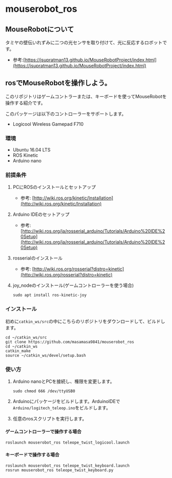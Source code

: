 # mouserobot_ros

## MouseRobotについて

タミヤの壁伝いれずみに二つの光センサを取り付けて、光に反応するロボットです。

* 参考:[https://jsupratman13.github.io/MouseRobotProject/index.html](https://jsupratman13.github.io/MouseRobotProject/index.html)

## rosでMouseRobotを操作しよう。

このリポジトリはゲームコントラーまたは、キーボードを使ってMouseRobotを操作する紹介です。

このパッケージは以下のコントローラーをサポートします。

* Logicool Wireless Gamepad F710

### 環境

* Ubuntu 16.04 LTS
* ROS Kinetic
* Arduino nano

### 前提条件

1. PCにROSのインストールとセットアップ
    * 参考: [http://wiki.ros.org/kinetic/Installation](http://wiki.ros.org/kinetic/Installation)

1. Arduino IDEのセットアップ
    * 参考: [http://wiki.ros.org/ja/rosserial_arduino/Tutorials/Arduino%20IDE%20Setup](http://wiki.ros.org/ja/rosserial_arduino/Tutorials/Arduino%20IDE%20Setup)

1. rosserialのインストール
    * 参考: [http://wiki.ros.org/rosserial?distro=kinetic](http://wiki.ros.org/rosserial?distro=kinetic)

1. joy_nodeのインストール(ゲームコントローラーを使う場合)

    ```shell
    sudo apt install ros-kinetic-joy
    ```

### インストール

初めに`catkin_ws/src`の中にこちらのリポジトリをダウンロードして、ビルドします。

```shell
cd ~/catkin_ws/src
git clone https://github.com/masamasa9841/mouserobot_ros
cd ~/catkin_ws
catkin_make
source ~/catkin_ws/devel/setup.bash
```

### 使い方

1. Arduino nanoとPCを接続し、権限を変更します。

    ```shell
    sudo chmod 666 /dev/ttyUSB0
    ```

1. Arduinoにパッケージをビルドします。ArduinoIDEで`Arduino/logitech_teleop.ino`をビルドします。
1. 任意のrosスクリプトを実行します。

#### ゲームコントローラーで操作する場合

```shell
roslaunch mouserobot_ros teleope_twist_logicool.launch
```

#### キーボードで操作する場合

```shell
roslaunch mouserobot_ros teleope_twist_keyboard.launch
rosrun mouserobot_ros teleope_twist_keyboard.py
```